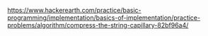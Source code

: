 https://www.hackerearth.com/practice/basic-programming/implementation/basics-of-implementation/practice-problems/algorithm/compress-the-string-capillary-82bf96a4/
